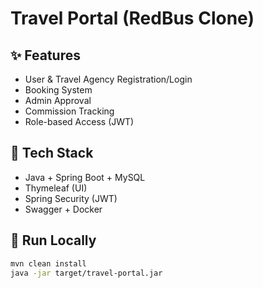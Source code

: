 # Travel Portal (RedBus Clone)

## ✨ Features
- User & Travel Agency Registration/Login
- Booking System
- Admin Approval
- Commission Tracking
- Role-based Access (JWT)

## 🔧 Tech Stack
- Java + Spring Boot + MySQL
- Thymeleaf (UI)
- Spring Security (JWT)
- Swagger + Docker

## 🚀 Run Locally
```bash
mvn clean install
java -jar target/travel-portal.jar
